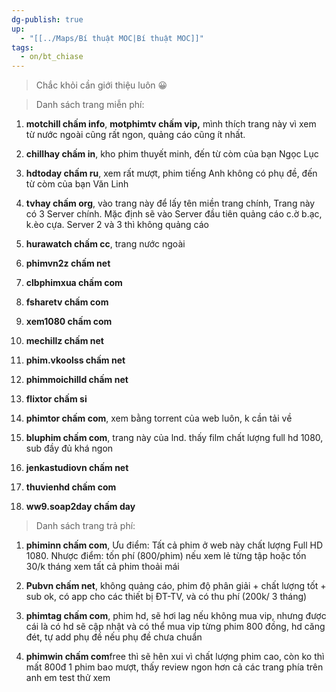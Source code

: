 ```yaml
---
dg-publish: true
up:
  - "[[../Maps/Bí thuật MOC|Bí thuật MOC]]"
tags:
  - on/bt_chiase
---
```

> Chắc khỏi cần giới thiệu luôn 😀


> Danh sách trang miễn phí:

1. **motchill chấm info**, **motphimtv chấm vip,** mình thích trang này vì xem từ nước ngoài cũng rất ngon, quảng cáo cũng ít nhất.
    
2. **chillhay chấm in**, kho phim thuyết minh, đến từ còm của bạn Ngọc Lục
    
3. **hdtoday chấm ru**, xem rất mượt, phim tiếng Anh không có phụ đề, đến từ còm của bạn Văn Linh
    
4. **tvhay chấm org**, vào trang này để lấy tên miền trang chính, Trang này có 3 Server chính. Mặc định sẽ vào Server đầu tiên quảng cáo c.ờ b.ạc, k.èo cựa. Server 2 và 3 thì không quảng cáo 
    
5. **hurawatch chấm cc**, trang nước ngoài
    
6. **phimvn2z chấm net**
    
7. **clbphimxua chấm com**
    
8. **fsharetv chấm com**
    
9. **xem1080 chấm com**
    
10. **mechillz chấm net**
    
11. **phim.vkoolss chấm net** 
    
12. **phimmoichilld chấm net**
    
13. **flixtor chấm si**
    
14. **phimtor chấm com**, xem bằng torrent của web luôn, k cần tải về
    
15. **bluphim chấm com**, trang này của lnd. thấy film chất lượng full hd 1080, sub đầy đủ khá ngon
    
16. **jenkastudiovn chấm net**
    
17. **thuvienhd chấm com**
    
18. **ww9.soap2day chấm day**


> Danh sách trang trả phí:

1. **phiminn chấm com**, Ưu điểm: Tất cả phim ở web này chất lượng Full HD 1080. Nhược điểm: tốn phí (800/phim) nếu xem lẻ từng tập hoặc tốn 30/k tháng xem tất cả phim thoải mái
    
2. **Pubvn chấm net**, không quảng cáo, phim độ phân giải + chất lượng tốt + sub ok, có app cho các thiết bị ĐT-TV, và có thu phí (200k/ 3 tháng)
    
3. **phimtag chấm com**, phim hd, sẽ hơi lag nếu không mua vip, nhưng được cái là có hd sẽ cập nhật và có thể mua vip từng phim 800 đồng, hd căng đét, tự add phụ đề nếu phụ đề chưa chuẩn
    
4. **phimwin chấm com**free thì sẽ hên xui vì chất lượng phim cao, còn ko thì mất 800đ 1 phim bao mượt, thấy review ngon hơn cả các trang phía trên anh em test thử xem